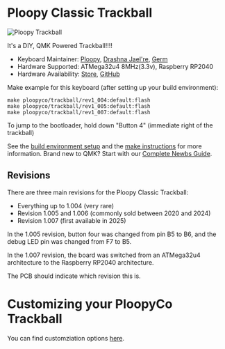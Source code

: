 # Ploopy Classic Trackball

![Ploopy Trackball](https://i.redd.it/j7z0y83txps31.jpg)

It's a DIY, QMK Powered Trackball!!!!

* Keyboard Maintainer: [Ploopy](https://github.com/ploopyco), [Drashna Jael're](https://github.com/drashna/), [Germ](https://github.com/germ/)
* Hardware Supported: ATMega32u4 8MHz(3.3v), Raspberry RP2040
* Hardware Availability: [Store](https://ploopy.co), [GitHub](https://github.com/ploopyco)

Make example for this keyboard (after setting up your build environment):

    make ploopyco/trackball/rev1_004:default:flash
    make ploopyco/trackball/rev1_005:default:flash
    make ploopyco/trackball/rev1_007:default:flash

To jump to the bootloader, hold down "Button 4" (immediate right of the trackball)

See the [build environment setup](https://docs.qmk.fm/#/getting_started_build_tools) and the [make instructions](https://docs.qmk.fm/#/getting_started_make_guide) for more information. Brand new to QMK? Start with our [Complete Newbs Guide](https://docs.qmk.fm/#/newbs).

## Revisions

There are three main revisions for the Ploopy Classic Trackball:

- Everything up to 1.004 (very rare)
- Revision 1.005 and 1.006 (commonly sold between 2020 and 2024)
- Revision 1.007 (first available in 2025)

In the 1.005 revision, button four was changed from pin B5 to B6, and the debug LED pin was changed from F7 to B5.

In the 1.007 revision, the board was switched from an ATMega32u4 architecture to the Raspberry RP2040 architecture.

The PCB should indicate which revision this is.

# Customizing your PloopyCo Trackball

You can find customziation options [here](../readme.md).
